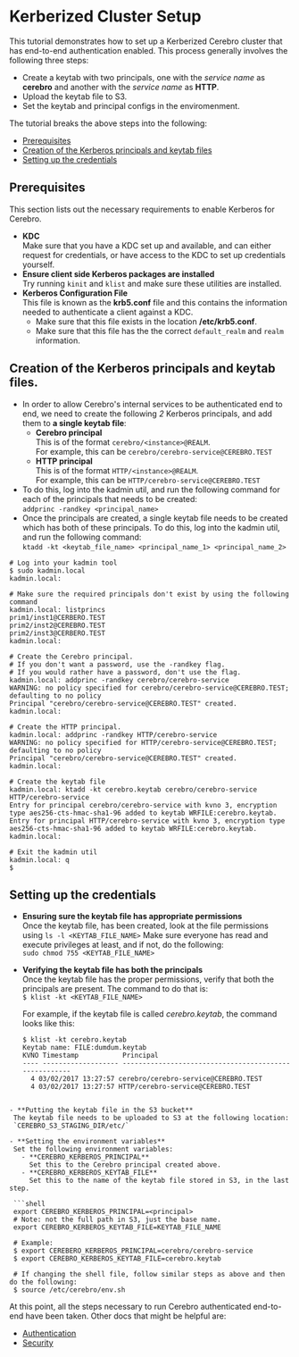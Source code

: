 # Kerberized Cluster Setup
This tutorial demonstrates how to set up a Kerberized Cerebro cluster that has end-to-end
authentication enabled. This process generally involves the following three steps:
  - Create a keytab with two principals, one with the *service name* as **cerebro** and another with
    the *service name* as **HTTP**.
  - Upload the keytab file to S3.
  - Set the keytab and principal configs in the enviromenment.

The tutorial breaks the above steps into the following:
  - [Prerequisites](#prerequisites)
  - [Creation of the Kerberos principals and keytab files](#creation-of-the-kerberos-principals-and-keytab-files)
  - [Setting up the credentials](#setting-up-the-credentials)

## Prerequisites
This section lists out the necessary requirements to enable Kerberos for Cerebro.
  - **KDC**  
    Make sure that you have a KDC set up and available, and can either request for credentials,
    or have access to the KDC to set up credentials yourself.
  - **Ensure client side Kerberos packages are installed**  
    Try running `kinit` and `klist` and make sure these utilities are installed.
  - **Kerberos Configuration File**  
    This file is known as the **krb5.conf** file and this contains the information needed to authenticate
    a client against a KDC.
    - Make sure that this file exists in the location **/etc/krb5.conf**.
    - Make sure that this file has the the correct `default_realm` and `realm` information.

## Creation of the Kerberos principals and keytab files.
  - In order to allow Cerebro's internal services to be authenticated end to end, we need to create
    the following *2* Kerberos principals, and add them to **a single keytab file**:
      - **Cerebro principal**  
      This is of the format `cerebro/<instance>@REALM`.  
      For example, this can be `cerebro/cerebro-service@CEREBRO.TEST`  
      - **HTTP principal**  
      This is of the format `HTTP/<instance>@REALM`.  
      For example, this can be `HTTP/cerebro-service@CEREBRO.TEST`
  - To do this, log into the kadmin util, and run the following command for each of the principals that
    needs to be created:  
  `addprinc -randkey <principal_name>`
  - Once the principals are created, a single keytab file needs to be created which has both of these principals.
  To do this, log into the kadmin util, and run the following command:  
  `ktadd -kt <keytab_file_name> <principal_name_1> <principal_name_2>`

```
# Log into your kadmin tool
$ sudo kadmin.local
kadmin.local:

# Make sure the required principals don't exist by using the following command
kadmin.local: listprincs
prim1/inst1@CERBERO.TEST
prim2/inst2@CEREBRO.TEST
prim2/inst3@CERBERO.TEST
kadmin.local:

# Create the Cerebro principal.
# If you don't want a password, use the -randkey flag.
# If you would rather have a password, don't use the flag.
kadmin.local: addprinc -randkey cerebro/cerebro-service
WARNING: no policy specified for cerebro/cerebro-service@CEREBRO.TEST; defaulting to no policy
Principal "cerebro/cerebro-service@CEREBRO.TEST" created.
kadmin.local:

# Create the HTTP principal.
kadmin.local: addprinc -randkey HTTP/cerebro-service
WARNING: no policy specified for HTTP/cerebro-service@CEREBRO.TEST; defaulting to no policy
Principal "cerebro/cerebro-service@CEREBRO.TEST" created.
kadmin.local:

# Create the keytab file
kadmin.local: ktadd -kt cerebro.keytab cerebro/cerebro-service HTTP/cerebro-service
Entry for principal cerebro/cerebro-service with kvno 3, encryption type aes256-cts-hmac-sha1-96 added to keytab WRFILE:cerebro.keytab.
Entry for principal HTTP/cerebro-service with kvno 3, encryption type aes256-cts-hmac-sha1-96 added to keytab WRFILE:cerebro.keytab.
kadmin.local:

# Exit the kadmin util
kadmin.local: q
$
```

## Setting up the credentials
- **Ensuring sure the keytab file has appropriate permissions**  
  Once the keytab file, has been created, look at the file permissions using `ls -l <KEYTAB_FILE_NAME>`
  Make sure everyone has read and execute privileges at least, and if not, do the following:  
  `sudo chmod 755 <KEYTAB_FILE_NAME>`

- **Verifying the keytab file has both the principals**  
  Once the keytab file has the proper permissions, verify that both the principals are present.
  The command to do that is:  
  `$ klist -kt <KEYTAB_FILE_NAME>`  

  For example, if the keytab file is called *cerebro.keytab*, the command looks like this:
  ```
  $ klist -kt cerebro.keytab
  Keytab name: FILE:dumdum.keytab
  KVNO Timestamp           Principal
  ---- ------------------- ------------------------------------------------------
    4 03/02/2017 13:27:57 cerebro/cerebro-service@CEREBRO.TEST
    4 03/02/2017 13:27:57 HTTP/cerebro-service@CEREBRO.TEST
 ```

- **Putting the keytab file in the S3 bucket**  
  The keytab file needs to be uploaded to S3 at the following location:  
  `CEREBRO_S3_STAGING_DIR/etc/`  

- **Setting the environment variables**  
  Set the following environment variables:
    - **CEREBRO_KERBEROS_PRINCIPAL**  
      Set this to the Cerebro principal created above.  
    - **CEREBRO_KERBEROS_KEYTAB_FILE**  
      Set this to the name of the keytab file stored in S3, in the last step.

  ```shell
  export CEREBRO_KERBEROS_PRINCIPAL=<principal>
  # Note: not the full path in S3, just the base name.
  export CEREBRO_KERBEROS_KEYTAB_FILE=KEYTAB_FILE_NAME

  # Example:
  $ export CEREBERO_KERBEROS_PRINCIPAL=cerebro/cerebro-service
  $ export CEREBRO_KERBEROS_KEYTAB_FILE=cerebro.keytab

  # If changing the shell file, follow similar steps as above and then do the following:
  $ source /etc/cerebro/env.sh
  ```

At this point, all the steps necessary to run Cerebro authenticated end-to-end have been taken.
Other docs that might be helpful are:
  - [Authentication](https://github.com/cerebro-data/external-docs/blob/master/Authentication.md)
  - [Security](https://github.com/cerebro-data/external-docs/blob/master/Security.md)
